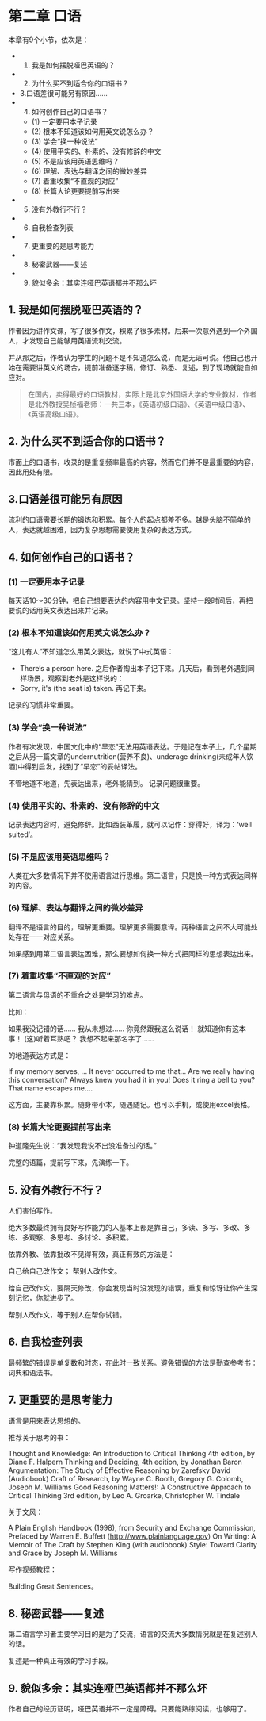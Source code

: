 # 第二章 口语

本章有9个小节，依次是：

* 1. 我是如何摆脱哑巴英语的？
* 2. 为什么买不到适合你的口语书？
* 3.口语差很可能另有原因……
* 4. 如何创作自己的口语书？
  * (1) 一定要用本子记录
  * (2) 根本不知道该如何用英文说怎么办？
  * (3) 学会“换一种说法”
  * (4) 使用平实的、朴素的、没有修辞的中文
  * (5) 不是应该用英语思维吗？
  * (6) 理解、表达与翻译之间的微妙差异
  * (7) 着重收集“不直观的对应”
  * (8) 长篇大论更要提前写出来
* 5. 没有外教行不行？
* 6. 自我检查列表
* 7. 更重要的是思考能力
* 8. 秘密武器——复述
* 9. 貌似多余：其实连哑巴英语都并不那么坏

## 1. 我是如何摆脱哑巴英语的？

作者因为讲作文课，写了很多作文，积累了很多素材。后来一次意外遇到一个外国人，才发现自己能够用英语流利交流。

并从那之后，作者认为学生的问题不是不知道怎么说，而是无话可说。他自己也开始在需要讲英文的场合，提前准备逐字稿，修订、熟悉、复述，到了现场就能自如应对。

>在国内，卖得最好的口语教材，实际上是北京外国语大学的专业教材，作者是北外教授吴桢福老师：一共三本，《英语初级口语》、《英语中级口语》、《英语高级口语》。

## 2. 为什么买不到适合你的口语书？

市面上的口语书，收录的是重复频率最高的内容，然而它们并不是最重要的内容，因此用处有限。

## 3.口语差很可能另有原因

流利的口语需要长期的锻炼和积累。每个人的起点都差不多。越是头脑不简单的人，表达就越困难，因为复杂思想需要使用复杂的表达方式。

## 4. 如何创作自己的口语书？

### (1) 一定要用本子记录

每天话10～30分钟，把自己想要表达的内容用中文记录。坚持一段时间后，再把要说的话用英文表达出来并记录。

### (2) 根本不知道该如何用英文说怎么办？

“这儿有人”不知道怎么用英文表达，就说了中式英语：
- There‘s a person here.
之后作者掏出本子记下来。几天后，看到老外遇到同样场景，观察到老外是这样说的：
- Sorry, it's (the seat is) taken.
再记下来。

记录的习惯非常重要。

### (3) 学会“换一种说法”

作者有次发现，中国文化中的“早恋”无法用英语表达。于是记在本子上，几个星期之后从另一篇文章的undernutrition(营养不良)、underage drinking(未成年人饮酒)中得到启发，找到了“早恋”的妥帖译法。

不管地道不地道，先表达出来，老外能猜到。
记录问题很重要。

### (4) 使用平实的、朴素的、没有修辞的中文

记录表达内容时，避免修辞。比如西装革履，就可以记作：穿得好，译为：‘well suited’。

### (5) 不是应该用英语思维吗？

人类在大多数情况下并不使用语言进行思维。第二语言，只是换一种方式表达同样的内容。

### (6) 理解、表达与翻译之间的微妙差异

翻译不是语言的目的，理解更重要。理解更多需要意译。两种语言之间不大可能处处存在一一对应关系。

如果感到用第二语言表达困难，那么要想如何换一种方式把同样的思想表达出来。

### (7) 着重收集“不直观的对应”

第二语言与母语的不重合之处是学习的难点。

比如：

如果我没记错的话……
我从未想过……
你竟然跟我这么说话！
就知道你有这本事！
(这)听着耳熟吧？
我想不起来那名字了……

的地道表达方式是：

If my memory serves, …
It never occurred to me that…
Are we really having this conversation?
Always knew you had it in you!
Does it ring a bell to you?
That name escapes me….

这方面，主要靠积累。随身带小本，随遇随记。也可以手机，或使用excel表格。

### (8) 长篇大论更要提前写出来

钟道隆先生说：“我发现我说不出没准备过的话。”

完整的语篇，提前写下来，先演练一下。

## 5. 没有外教行不行？

人们害怕写作。

绝大多数最终拥有良好写作能力的人基本上都是靠自己，多读、多写、多改、多练、多观察、多思考、多讨论、多积累。

依靠外教、依靠批改不见得有效，真正有效的方法是：

自己给自己改作文；
帮别人改作文。

给自己改作文，要隔天修改，你会发现当时没发现的错误，重复和惊讶让你产生深刻记忆，你就进步了。

帮别人改作文，等于别人在帮你试错。

## 6. 自我检查列表

最频繁的错误是单复数和时态，在此时一致关系。避免错误的方法是勤查参考书：词典和语法书。

## 7. 更重要的是思考能力

语言是用来表达思想的。

推荐关于思考的书：

Thought and Knowledge: An Introduction to Critical Thinking 4th edition, by Diane F. Halpern
Thinking and Deciding, 4th edition, by Jonathan Baron
Argumentation: The Study of Effective Reasoning by Zarefsky David (Audiobook)
Craft of Research, by Wayne C. Booth, Gregory G. Colomb, Joseph M. Williams
Good Reasoning Matters!: A Constructive Approach to Critical Thinking 3rd edition, by Leo A. Groarke, Christopher W. Tindale

关于文风：

A Plain English Handbook (1998), from Security and Exchange Commission, Prefaced by Warren E. Buffett (http://www.plainlanguage.gov)
On Writing: A Memoir of The Craft by Stephen King (with audiobook) Style: Toward Clarity and Grace by Joseph M. Williams

写作视频教程：

Building Great Sentences。

## 8. 秘密武器——复述

第二语言学习者主要学习目的是为了交流，语言的交流大多数情况就是在复述别人的话。

复述是一种真正有效的学习手段。

## 9. 貌似多余：其实连哑巴英语都并不那么坏

作者自己的经历证明，哑巴英语并不一定是障碍。只要能熟练阅读，也够用了。
